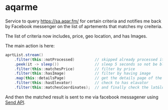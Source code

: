 # aqarme

Service to query https://sa.aqar.fm/ for certain criteria and notifies me back by Facebook messenger on the list of aprtements 
that matches my creiteria.


The list of criteria now includes, price, geo location, and has Images.

The main action is here:

```java
aprtList.stream()
    .filter(this::notProcessed)         // skipped already processed items
    .peek(it -> sleep())                // sleep 5 seconds so not be blocked
    .filter(this::matchesPrice)         // filter by price
    .filter(this::hasImage)             // filter by having image
    .map(this::detailsPage)             // get the details page of the ad
    .filter(this::hasElevator)          // check to has elavator
    .filter(this::matchesCoordinates);  // and finally check the lat&long reside inside the polygon of the dresired places
```

And then the matched result is sent to me via facebook messagener using [Send API](https://developers.facebook.com/docs/messenger-platform/send-api-reference).

